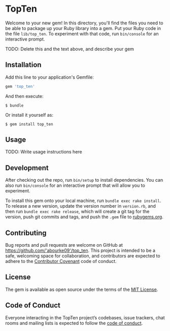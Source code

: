 # TopTen

Welcome to your new gem! In this directory, you'll find the files you need to be able to package up your Ruby library into a gem. Put your Ruby code in the file `lib/top_ten`. To experiment with that code, run `bin/console` for an interactive prompt.

TODO: Delete this and the text above, and describe your gem

## Installation

Add this line to your application's Gemfile:

```ruby
gem 'top_ten'
```

And then execute:

    $ bundle

Or install it yourself as:

    $ gem install top_ten

## Usage

TODO: Write usage instructions here

## Development

After checking out the repo, run `bin/setup` to install dependencies. You can also run `bin/console` for an interactive prompt that will allow you to experiment.

To install this gem onto your local machine, run `bundle exec rake install`. To release a new version, update the version number in `version.rb`, and then run `bundle exec rake release`, which will create a git tag for the version, push git commits and tags, and push the `.gem` file to [rubygems.org](https://rubygems.org).

## Contributing

Bug reports and pull requests are welcome on GitHub at https://github.com/'abourke09'/top_ten. This project is intended to be a safe, welcoming space for collaboration, and contributors are expected to adhere to the [Contributor Covenant](http://contributor-covenant.org) code of conduct.

## License

The gem is available as open source under the terms of the [MIT License](https://opensource.org/licenses/MIT).

## Code of Conduct

Everyone interacting in the TopTen project’s codebases, issue trackers, chat rooms and mailing lists is expected to follow the [code of conduct](https://github.com/'abourke09'/top_ten/blob/master/CODE_OF_CONDUCT.md).
